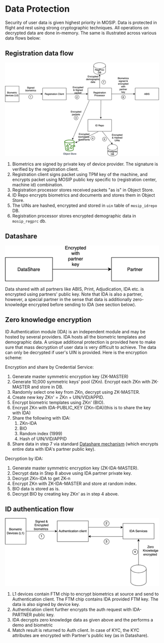# Data Protection

Security of user data is given highest priority in MOSIP.  Data is protected in flight and rest using strong cryptographic techniques.  All operations on decrypted data are done in-memory. The same is illustrated across various data flows below:

## Registration data flow 
![](_images/cryptography-registration-flow.png)

1. Biometrics are signed by private key of device provider. The signature is verified by the registration client.
2. Registration client signs packet using TPM key of the machine, and encrypts packet using MOSIP public key specific to (registration center, machine id) combination.   
3. Registration processor stores received packets "as is" in Object Store.
4. ID Repo encrypts biometrics and documents and stores them in Object Store.
5. The UINs are hashed, encrypted and stored in `uin` table of `mosip_idrepo` DB.
7. Registration processor stores encrypted demographic data in `mosip_regprc` db. 

## Datashare
![](_images/cryptography-datashare.png)

Data shared with all partners like ABIS, Print, Adjudication, IDA etc. is encrypted using partners' public key.  Note that IDA is also a partner, however, a special partner in the sense that data is additionally zero-knowledge encrypted before sending to IDA (see section below).

## Zero knowledge encryption
ID Authentication module (IDA) is an independent module and may be hosted by several providers. IDA hosts all the biometric templates and demographic data. A unique additional protection is provided here to make sure that mass decryption of user data is very difficult to achieve.  The data can only be decrypted if user's UIN is provided.  Here is the encryption scheme: 

Encryption and share by Credential Service:
1. Generate master symmetric encryption key (ZK-MASTER)
1. Generate 10,000 symmetric keys' pool (ZKn). Encrypt each ZKn with ZK-MASTER and store in DB.
1. Randomly select one key from ZKn, decrypt using ZK-MASTER.
1. Create new key ZKn' = ZKn + UIN/VID/APPID.
1. Encrypt biometric templates using ZKn' (BIO).
1. Encrypt ZKn with IDA-PUBLIC_KEY (ZKn-IDA)(this is to share the key with IDA) 
1. Share the following with IDA:
    1. ZKn-IDA
    1. BIO
    1. Random index (1999) 
    1. Hash of UIN/VID/APPID
1. Share data in step 7 via standard [Datashare mechanism](#Datashare) (which encrypts entire data with IDA's partner public key). 

Decryption by IDA:
1. Generate master symmetric encryption key (ZK-IDA-MASTER).
1. Decrypt data in Step 8 above using IDA partner private key.
1. Decrypt ZKn-IDA to get ZK-n
1. Encrypt ZKn with ZK-IDA-MASTER and store at random index.
1. BIO data is stored as is.
1. Decrypt BIO by creating key ZKn' as in step 4 above.

## ID authentication flow
![](_images/cryptography-ida-flow.png)

1. L1 devices contain FTM chip to encrypt biometrics at source and send to Authentication client.  The FTM chip contains IDA provided FTM key. The data is also signed by device key.
2. Authentication client further encrypts the auth request with IDA-PARTNER public key.
3. IDA decrypts zero knowledge data as given above and the performs a demo and biometric
4. Match result is returned to Auth client.  In case of KYC, the KYC attributes are encrypted with Partner's public key (as in Datashare).  



